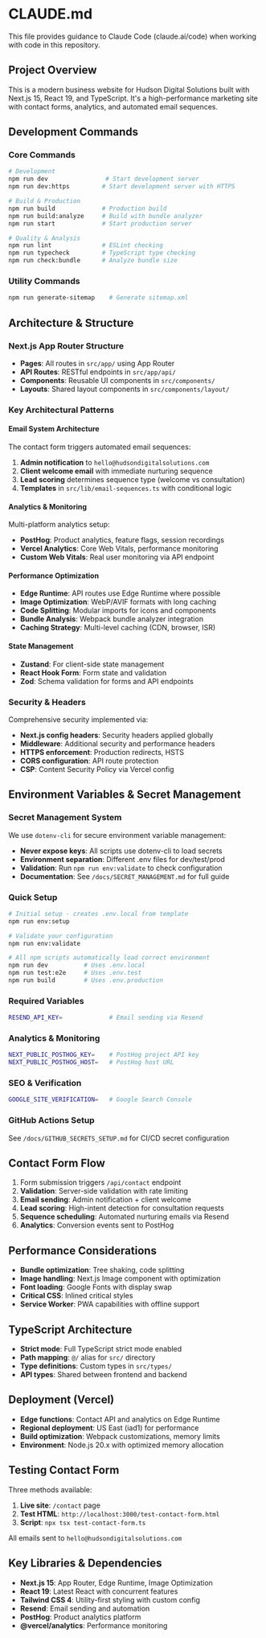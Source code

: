 # CLAUDE.md

This file provides guidance to Claude Code (claude.ai/code) when working with code in this repository.

## Project Overview

This is a modern business website for Hudson Digital Solutions built with Next.js 15, React 19, and TypeScript. It's a high-performance marketing site with contact forms, analytics, and automated email sequences.

## Development Commands

### Core Commands
```bash
# Development
npm run dev                # Start development server
npm run dev:https         # Start development server with HTTPS

# Build & Production
npm run build             # Production build
npm run build:analyze     # Build with bundle analyzer
npm run start             # Start production server

# Quality & Analysis
npm run lint              # ESLint checking
npm run typecheck         # TypeScript type checking
npm run check:bundle      # Analyze bundle size
```

### Utility Commands
```bash
npm run generate-sitemap    # Generate sitemap.xml
```

## Architecture & Structure

### Next.js App Router Structure
- **Pages**: All routes in `src/app/` using App Router
- **API Routes**: RESTful endpoints in `src/app/api/`
- **Components**: Reusable UI components in `src/components/`
- **Layouts**: Shared layout components in `src/components/layout/`

### Key Architectural Patterns

#### Email System Architecture
The contact form triggers automated email sequences:
1. **Admin notification** to `hello@hudsondigitalsolutions.com`
2. **Client welcome email** with immediate nurturing sequence
3. **Lead scoring** determines sequence type (welcome vs consultation)
4. **Templates** in `src/lib/email-sequences.ts` with conditional logic

#### Analytics & Monitoring
Multi-platform analytics setup:
- **PostHog**: Product analytics, feature flags, session recordings  
- **Vercel Analytics**: Core Web Vitals, performance monitoring
- **Custom Web Vitals**: Real user monitoring via API endpoint

#### Performance Optimization
- **Edge Runtime**: API routes use Edge Runtime where possible
- **Image Optimization**: WebP/AVIF formats with long caching
- **Code Splitting**: Modular imports for icons and components
- **Bundle Analysis**: Webpack bundle analyzer integration
- **Caching Strategy**: Multi-level caching (CDN, browser, ISR)

#### State Management
- **Zustand**: For client-side state management
- **React Hook Form**: Form state and validation
- **Zod**: Schema validation for forms and API endpoints

### Security & Headers
Comprehensive security implemented via:
- **Next.js config headers**: Security headers applied globally
- **Middleware**: Additional security and performance headers
- **HTTPS enforcement**: Production redirects, HSTS
- **CORS configuration**: API route protection
- **CSP**: Content Security Policy via Vercel config

## Environment Variables & Secret Management

### Secret Management System
We use `dotenv-cli` for secure environment variable management:
- **Never expose keys**: All scripts use dotenv-cli to load secrets
- **Environment separation**: Different .env files for dev/test/prod
- **Validation**: Run `npm run env:validate` to check configuration
- **Documentation**: See `/docs/SECRET_MANAGEMENT.md` for full guide

### Quick Setup
```bash
# Initial setup - creates .env.local from template
npm run env:setup

# Validate your configuration
npm run env:validate

# All npm scripts automatically load correct environment
npm run dev          # Uses .env.local
npm run test:e2e     # Uses .env.test
npm run build        # Uses .env.production
```

### Required Variables
```bash
RESEND_API_KEY=             # Email sending via Resend
```

### Analytics & Monitoring
```bash
NEXT_PUBLIC_POSTHOG_KEY=    # PostHog project API key
NEXT_PUBLIC_POSTHOG_HOST=   # PostHog host URL
```

### SEO & Verification
```bash
GOOGLE_SITE_VERIFICATION=   # Google Search Console
```

### GitHub Actions Setup
See `/docs/GITHUB_SECRETS_SETUP.md` for CI/CD secret configuration

## Contact Form Flow
1. Form submission triggers `/api/contact` endpoint
2. **Validation**: Server-side validation with rate limiting  
3. **Email sending**: Admin notification + client welcome
4. **Lead scoring**: High-intent detection for consultation requests
5. **Sequence scheduling**: Automated nurturing emails via Resend
6. **Analytics**: Conversion events sent to PostHog

## Performance Considerations
- **Bundle optimization**: Tree shaking, code splitting
- **Image handling**: Next.js Image component with optimization
- **Font loading**: Google Fonts with display swap
- **Critical CSS**: Inlined critical styles
- **Service Worker**: PWA capabilities with offline support

## TypeScript Architecture
- **Strict mode**: Full TypeScript strict mode enabled
- **Path mapping**: `@/` alias for `src/` directory
- **Type definitions**: Custom types in `src/types/`
- **API types**: Shared between frontend and backend

## Deployment (Vercel)
- **Edge functions**: Contact API and analytics on Edge Runtime
- **Regional deployment**: US East (iad1) for performance
- **Build optimization**: Webpack customizations, memory limits
- **Environment**: Node.js 20.x with optimized memory allocation

## Testing Contact Form
Three methods available:
1. **Live site**: `/contact` page
2. **Test HTML**: `http://localhost:3000/test-contact-form.html`  
3. **Script**: `npx tsx test-contact-form.ts`

All emails sent to `hello@hudsondigitalsolutions.com`

## Key Libraries & Dependencies
- **Next.js 15**: App Router, Edge Runtime, Image Optimization
- **React 19**: Latest React with concurrent features
- **Tailwind CSS 4**: Utility-first styling with custom config
- **Resend**: Email sending and automation
- **PostHog**: Product analytics platform
- **@vercel/analytics**: Performance monitoring

